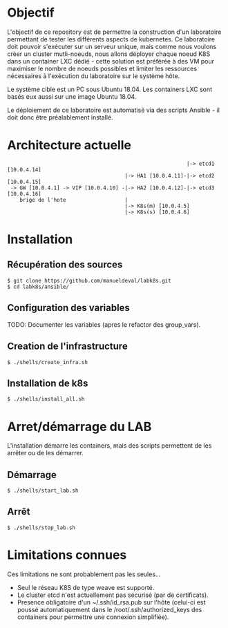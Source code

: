 # Objectif

L'objectif de ce repository est de permettre la construction d'un laboratoire permettant de tester les différents aspects de kubernetes.
Ce laboratoire doit pouvoir s'exécuter sur un serveur unique, mais comme nous voulons créer un cluster mutli-noeuds, nous allons déployer chaque noeud K8S dans un container LXC dédié - cette solution est préférée à des VM pour maximiser le nombre de noeuds possibles et limiter les ressources nécessaires à l'exécution du laboratoire sur le système hôte. 

Le système cible est un PC sous Ubuntu 18.04. Les containers LXC sont basés eux aussi sur une image Ubuntu 18.04.

Le déploiement de ce laboratoire est automatisé via des scripts Ansible - il doit donc être préalablement installé.

# Architecture actuelle


```
                                                          |-> etcd1 [10.0.4.14]
                                      |-> HA1 [10.0.4.11]-|-> etcd2 [10.0.4.15]
 -> GW [10.0.4.1] -> VIP [10.0.4.10] -|-> HA2 [10.0.4.12]-|-> etcd3 [10.0.4.16]
    brige de l'hote                   |
                                      |-> K8s(m) [10.0.4.5]
                                      |-> K8s(s) [10.0.4.6]

```

# Installation 

## Récupération des sources

```
$ git clone https://github.com/manueldeval/labk8s.git
$ cd labk8s/ansible/
```

## Configuration des variables

TODO: Documenter les variables (apres le refactor des group_vars).

## Creation de l'infrastructure

```
$ ./shells/create_infra.sh
```

## Installation de k8s

```
$ ./shells/install_all.sh
```

# Arret/démarrage du LAB

L'installation démarre les containers, mais des scripts permettent de les arrêter ou de les démarrer.

## Démarrage
```
$ ./shells/start_lab.sh
```

## Arrêt
```
$ ./shells/stop_lab.sh
```



# Limitations connues

Ces limitations ne sont probablement pas les seules...

- Seul le réseau K8S de type weave est supporté.
- Le cluster etcd n'est actuellement pas sécurisé (par de certificats).
- Presence obligatoire d'un ~/.ssh/id_rsa.pub sur l'hôte (celui-ci est poussé automatiquement dans le /root/.ssh/authorized_keys des containers pour permettre une connexion simplifiée).

 
